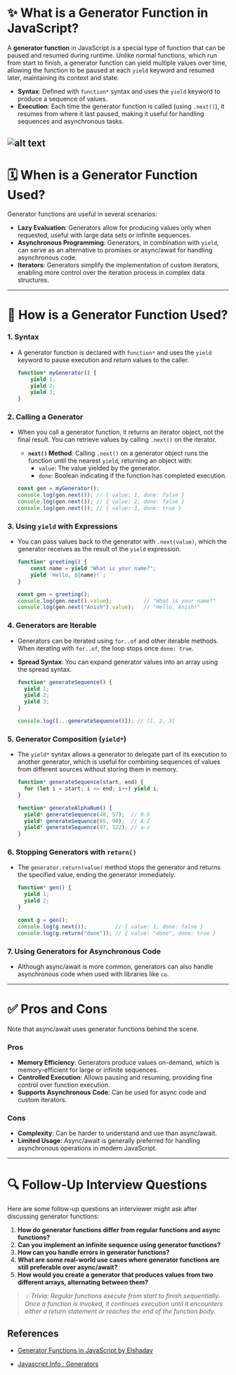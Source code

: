# ✨ What is a Generator Function in JavaScript?


A **generator function** in JavaScript is a special type of function that can be paused and resumed during runtime. Unlike normal functions, which run from start to finish, a generator function can yield multiple values over time, allowing the function to be paused at each `yield` keyword and resumed later, maintaining its context and state.

- **Syntax**: Defined with `function*` syntax and uses the `yield` keyword to produce a sequence of values.
- **Execution**: Each time the generator function is called (using `.next()`), it resumes from where it last paused, making it useful for handling sequences and asynchronous tasks.

![alt text](../../../05_Resources/images_used/generator.jpg)
---

# 🗓 When is a Generator Function Used?

Generator functions are useful in several scenarios:

- **Lazy Evaluation**: Generators allow for producing values only when requested, useful with large data sets or infinite sequences.
- **Asynchronous Programming**: Generators, in combination with `yield`, can serve as an alternative to promises or async/await for handling asynchronous code.
- **Iterators**: Generators simplify the implementation of custom iterators, enabling more control over the iteration process in complex data structures.

---

# 🚙 How is a Generator Function Used?

### 1. Syntax

- A generator function is declared with `function*` and uses the `yield` keyword to pause execution and return values to the caller.

   ```javascript
   function* myGenerator() {
       yield 1;
       yield 2;
       yield 3;
   }
   ```

### 2. Calling a Generator

- When you call a generator function, it returns an iterator object, not the final result. You can retrieve values by calling `.next()` on the iterator.

   - **`next()` Method**: Calling `.next()` on a generator object runs the function until the nearest `yield`, returning an object with:
      - `value`: The value yielded by the generator.
      - `done`: Boolean indicating if the function has completed execution.

   ```javascript
   const gen = myGenerator();
   console.log(gen.next()); // { value: 1, done: false }
   console.log(gen.next()); // { value: 2, done: false }
   console.log(gen.next()); // { value: 3, done: true }
   ```

### 3. Using `yield` with Expressions

- You can pass values back to the generator with `.next(value)`, which the generator receives as the result of the `yield` expression.

   ```javascript
   function* greeting() {
       const name = yield "What is your name?";
       yield `Hello, ${name}!`;
   }

   const gen = greeting();
   console.log(gen.next().value);          // "What is your name?"
   console.log(gen.next("Anish").value);   // "Hello, Anish!"
   ```

### 4. Generators are Iterable

- Generators can be iterated using `for..of` and other iterable methods. When iterating with `for..of`, the loop stops once `done: true`.
- **Spread Syntax**: You can expand generator values into an array using the spread syntax.

   ```javascript
   function* generateSequence() {
     yield 1;
     yield 2;
     yield 3;
   }

   console.log([...generateSequence()]); // [1, 2, 3]
   ```

### 5. Generator Composition (`yield*`)

- The `yield*` syntax allows a generator to delegate part of its execution to another generator, which is useful for combining sequences of values from different sources without storing them in memory.

   ```javascript
   function* generateSequence(start, end) {
     for (let i = start; i <= end; i++) yield i;
   }

   function* generateAlphaNum() {
     yield* generateSequence(48, 57);  // 0-9
     yield* generateSequence(65, 90);  // A-Z
     yield* generateSequence(97, 122); // a-z
   }
   ```

### 6. Stopping Generators with `return()`

- The `generator.return(value)` method stops the generator and returns the specified value, ending the generator immediately.

   ```javascript
   function* gen() {
     yield 1;
     yield 2;
   }

   const g = gen();
   console.log(g.next());         // { value: 1, done: false }
   console.log(g.return("done")); // { value: "done", done: true }
   ```

### 7. Using Generators for Asynchronous Code

- Although async/await is more common, generators can also handle asynchronous code when used with libraries like `co`.

---

# ✅ Pros and Cons
Note that async/await uses generator functions behind the scene.


### Pros

- **Memory Efficiency**: Generators produce values on-demand, which is memory-efficient for large or infinite sequences.
- **Controlled Execution**: Allows pausing and resuming, providing fine control over function execution.
- **Supports Asynchronous Code**: Can be used for async code and custom iterators.

### Cons

- **Complexity**: Can be harder to understand and use than async/await.
- **Limited Usage**: Async/await is generally preferred for handling asynchronous operations in modern JavaScript.

---

# 🔍 Follow-Up Interview Questions

Here are some follow-up questions an interviewer might ask after discussing generator functions:

1. **How do generator functions differ from regular functions and async functions?**
2. **Can you implement an infinite sequence using generator functions?**
3. **How can you handle errors in generator functions?**
4. **What are some real-world use cases where generator functions are still preferable over async/await?**
5. **How would you create a generator that produces values from two different arrays, alternating between them?**





> *💡 Trivia: Regular functions execute from start to finish sequentially. Once a function is invoked, it continues execution until it encounters either a return statement or reaches the end of the function body.*



## References

- [Generator Functions in JavaScript by Elshaday](https://elshaday.medium.com/generator-functions-in-js-25037e6afa16)

- [Javascript.Info : Generators](https://javascript.info/generators)
